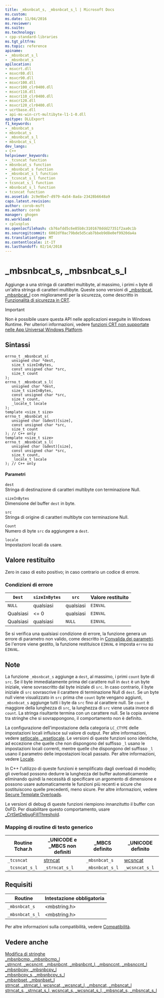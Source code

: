 ```yaml
---
title: _mbsnbcat_s, _mbsnbcat_s_l | Microsoft Docs
ms.custom: 
ms.date: 11/04/2016
ms.reviewer: 
ms.suite: 
ms.technology:
- cpp-standard-libraries
ms.tgt_pltfrm: 
ms.topic: reference
apiname:
- _mbsnbcat_s_l
- _mbsnbcat_s
apilocation:
- msvcrt.dll
- msvcr80.dll
- msvcr90.dll
- msvcr100.dll
- msvcr100_clr0400.dll
- msvcr110.dll
- msvcr110_clr0400.dll
- msvcr120.dll
- msvcr120_clr0400.dll
- ucrtbase.dll
- api-ms-win-crt-multibyte-l1-1-0.dll
apitype: DLLExport
f1_keywords:
- _mbsnbcat_s
- mbsnbcat_s
- _mbsnbcat_s_l
- mbsnbcat_s_l
dev_langs:
- C++
helpviewer_keywords:
- _tcsncat function
- mbsnbcat_s function
- _mbsnbcat_s function
- _mbsnbcat_s_l function
- _tcsncat_s_l function
- tcsncat_s_l function
- mbsnbcat_s_l function
- tcsncat function
ms.assetid: 2c9e9be7-d979-4a54-8ada-23428b6648a9
caps.latest.revision: 
author: corob-msft
ms.author: corob
manager: ghogen
ms.workload:
- cplusplus
ms.openlocfilehash: cb76afdd5c6e85b8c3101678ddd27351f2aa0c1b
ms.sourcegitcommit: 6002df0ac79bde5d5cab7bbeb9d8e0ef9920da4a
ms.translationtype: MT
ms.contentlocale: it-IT
ms.lasthandoff: 02/14/2018
---
```

# <a name="mbsnbcats-mbsnbcatsl"></a>_mbsnbcat_s, _mbsnbcat_s_l
Aggiunge a una stringa di caratteri multibyte, al massimo, i primi `n` byte di un'altra stringa di caratteri multibyte. Queste sono versioni di [_mbsnbcat, _mbsnbcat_l](../../c-runtime-library/reference/mbsnbcat-mbsnbcat-l.md) con miglioramenti per la sicurezza, come descritto in [Funzionalità di sicurezza in CRT](../../c-runtime-library/security-features-in-the-crt.md).  
  
> [!IMPORTANT]
>  Non è possibile usare questa API nelle applicazioni eseguite in Windows Runtime. Per ulteriori informazioni, vedere [funzioni CRT non supportate nelle App Universal Windows Platform](../../cppcx/crt-functions-not-supported-in-universal-windows-platform-apps.md).  
  
## <a name="syntax"></a>Sintassi  
  
```  
errno_t _mbsnbcat_s(  
   unsigned char *dest,  
   size_t sizeInBytes,  
   const unsigned char *src,  
   size_t count   
);  
errno_t _mbsnbcat_s_l(  
   unsigned char *dest,  
   size_t sizeInBytes,  
   const unsigned char *src,  
   size_t count,  
   _locale_t locale  
);  
template <size_t size>  
errno_t _mbsnbcat_s(  
   unsigned char (&dest)[size],  
   const unsigned char *src,  
   size_t count   
); // C++ only  
template <size_t size>  
errno_t _mbsnbcat_s_l(  
   unsigned char (&dest)[size],  
   const unsigned char *src,  
   size_t count,  
   _locale_t locale  
); // C++ only  
```  
  
#### <a name="parameters"></a>Parametri  
 `dest`  
 Stringa di destinazione di caratteri multibyte con terminazione Null.  
  
 `sizeInBytes`  
 Dimensione del buffer `dest` in byte.  
  
 `src`  
 Stringa di origine di caratteri multibyte con terminazione Null.  
  
 `Count`  
 Numero di byte `src` da aggiungere a `dest`.  
  
 `locale`  
 Impostazioni locali da usare.  
  
## <a name="return-value"></a>Valore restituito  
 Zero in caso di esito positivo; in caso contrario un codice di errore.  
  
### <a name="error-conditions"></a>Condizioni di errore  
  
|`Dest`|`sizeInBytes`|`src`|Valore restituito|  
|------------|-------------------|-----------|------------------|  
|`NULL`|qualsiasi|qualsiasi|`EINVAL`|  
|Qualsiasi|<= 0|qualsiasi|`EINVAL`|  
|Qualsiasi|qualsiasi|`NULL`|`EINVAL`|  
  
 Se si verifica una qualsiasi condizione di errore, la funzione genera un errore di parametro non valido, come descritto in [Convalida dei parametri](../../c-runtime-library/parameter-validation.md). Se l'errore viene gestito, la funzione restituisce `EINVAL` e imposta `errno` su `EINVAL`.  
  
## <a name="remarks"></a>Note  
 La funzione `_mbsnbcat_s` aggiunge a `dest`, al massimo, i primi `count` byte di `src`. Se il byte immediatamente prima del carattere null in `dest` è un byte iniziale, viene sovrascritto dal byte iniziale di `src`. In caso contrario, il byte iniziale di `src` sovrascrive il carattere di terminazione Null di `dest`. Se un byte null viene visualizzato in `src` prima che `count` byte vengano aggiunti, `_mbsnbcat_s` aggiunge tutti i byte da `src` fino al carattere null. Se `count` è maggiore della lunghezza di `src`, la lunghezza di `src` viene usata invece di `count`. La stringa risultante termina con un carattere null. Se la copia avviene tra stringhe che si sovrappongono, il comportamento non è definito.  
  
 La configurazione dell'impostazione della categoria `LC_CTYPE` delle impostazioni locali influisce sul valore di output. Per altre informazioni, vedere [setlocale, _wsetlocale](../../c-runtime-library/reference/setlocale-wsetlocale.md). Le versioni di queste funzioni sono identiche, ad eccezione che quelle che non dispongono del suffisso `_l` usano le impostazioni locali correnti, mentre quelle che dispongono del suffisso `_l` usano il parametro delle impostazioni locali passato. Per altre informazioni, vedere [Locale](../../c-runtime-library/locale.md).  
  
 In C++ l'utilizzo di queste funzioni è semplificato dagli overload di modello; gli overload possono dedurre la lunghezza del buffer automaticamente eliminando quindi la necessità di specificare un argomento di dimensione e possono usare automaticamente le funzioni più recenti e sicure che sostituiscono quelle precedenti, meno sicure. Per altre informazioni, vedere [Secure Template Overloads](../../c-runtime-library/secure-template-overloads.md).  
  
 Le versioni di debug di queste funzioni riempiono innanzitutto il buffer con 0xFD. Per disabilitare questo comportamento, usare [_CrtSetDebugFillThreshold](../../c-runtime-library/reference/crtsetdebugfillthreshold.md).  
  
### <a name="generic-text-routine-mappings"></a>Mapping di routine di testo generico  
  
|Routine Tchar.h|_UNICODE e _MBCS non definiti|_MBCS definito|_UNICODE definito|  
|---------------------|--------------------------------------|--------------------|-----------------------|  
|`_tcsncat`|[strncat](../../c-runtime-library/reference/strncat-strncat-l-wcsncat-wcsncat-l-mbsncat-mbsncat-l.md)|`_mbsnbcat_s`|[wcsncat](../../c-runtime-library/reference/strncat-strncat-l-wcsncat-wcsncat-l-mbsncat-mbsncat-l.md)|  
|`_tcsncat_s_l`|`_strncat_s_l`|`_mbsnbcat_s_l`|`_wcsncat_s_l`|  
  
## <a name="requirements"></a>Requisiti  
  
|Routine|Intestazione obbligatoria|  
|-------------|---------------------|  
|`_mbsnbcat_s`|\<mbstring.h>|  
|`_mbsnbcat_s_l`|\<mbstring.h>|  
  
 Per altre informazioni sulla compatibilità, vedere [Compatibilità](../../c-runtime-library/compatibility.md).  
  
## <a name="see-also"></a>Vedere anche  
 [Modifica di stringhe](../../c-runtime-library/string-manipulation-crt.md)   
 [_mbsnbcmp, _mbsnbcmp_l](../../c-runtime-library/reference/mbsnbcmp-mbsnbcmp-l.md)   
 [_strncnt, _wcsncnt, _mbsnbcnt, _mbsnbcnt_l, _mbsnccnt, _mbsnccnt_l](../../c-runtime-library/reference/strncnt-wcsncnt-mbsnbcnt-mbsnbcnt-l-mbsnccnt-mbsnccnt-l.md)   
 [_mbsnbcpy, _mbsnbcpy_l](../../c-runtime-library/reference/mbsnbcpy-mbsnbcpy-l.md)   
 [_mbsnbcpy_s, _mbsnbcpy_s_l](../../c-runtime-library/reference/mbsnbcpy-s-mbsnbcpy-s-l.md)   
 [_mbsnbset, _mbsnbset_l](../../c-runtime-library/reference/mbsnbset-mbsnbset-l.md)   
 [strncat, _strncat_l, wcsncat, _wcsncat_l, _mbsncat, _mbsncat_l](../../c-runtime-library/reference/strncat-strncat-l-wcsncat-wcsncat-l-mbsncat-mbsncat-l.md)   
 [strncat_s, _strncat_s_l, wcsncat_s, _wcsncat_s_l, _mbsncat_s, _mbsncat_s_l](../../c-runtime-library/reference/strncat-s-strncat-s-l-wcsncat-s-wcsncat-s-l-mbsncat-s-mbsncat-s-l.md)